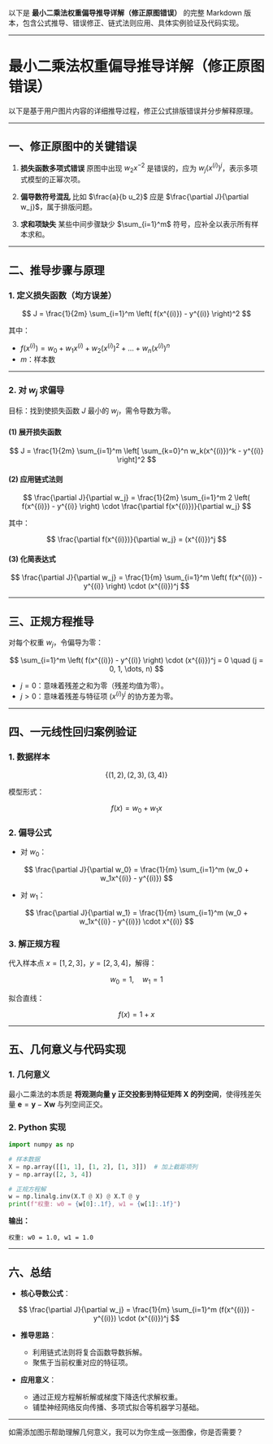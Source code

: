 以下是 **最小二乘法权重偏导推导详解（修正原图错误）** 的完整 Markdown 版本，包含公式推导、错误修正、链式法则应用、具体实例验证及代码实现。

---

# 最小二乘法权重偏导推导详解（修正原图错误）

以下是基于用户图片内容的详细推导过程，修正公式排版错误并分步解释原理。

---

## 一、修正原图中的关键错误

1. **损失函数多项式错误**
   原图中出现 $w_2x^{-2}$ 是错误的，应为 $w_j(x^{(i)})^j$，表示多项式模型的正幂次项。

2. **偏导数符号混乱**
   比如 $\frac{a}{b u_2}$ 应是 $\frac{\partial J}{\partial w_j}$，属于排版问题。

3. **求和项缺失**
   某些中间步骤缺少 $\sum_{i=1}^m$ 符号，应补全以表示所有样本求和。

---

## 二、推导步骤与原理

### 1. 定义损失函数（均方误差）

$$
J = \frac{1}{2m} \sum_{i=1}^m \left( f(x^{(i)}) - y^{(i)} \right)^2
$$

其中：

* $f(x^{(i)}) = w_0 + w_1x^{(i)} + w_2(x^{(i)})^2 + \dots + w_n(x^{(i)})^n$
* $m$：样本数

---

### 2. 对 $w_j$ 求偏导

目标：找到使损失函数 $J$ 最小的 $w_j$，需令导数为零。

#### (1) 展开损失函数

$$
J = \frac{1}{2m} \sum_{i=1}^m \left[ \sum_{k=0}^n w_k(x^{(i)})^k - y^{(i)} \right]^2
$$

#### (2) 应用链式法则

$$
\frac{\partial J}{\partial w_j} = \frac{1}{2m} \sum_{i=1}^m 2 \left( f(x^{(i)}) - y^{(i)} \right) \cdot \frac{\partial f(x^{(i)})}{\partial w_j}
$$

其中：

$$
\frac{\partial f(x^{(i)})}{\partial w_j} = (x^{(i)})^j
$$

#### (3) 化简表达式

$$
\frac{\partial J}{\partial w_j} = \frac{1}{m} \sum_{i=1}^m \left( f(x^{(i)}) - y^{(i)} \right) \cdot (x^{(i)})^j
$$

---

## 三、正规方程推导

对每个权重 $w_j$，令偏导为零：

$$
\sum_{i=1}^m \left( f(x^{(i)}) - y^{(i)} \right) \cdot (x^{(i)})^j = 0 \quad (j = 0, 1, \dots, n)
$$

* $j = 0$：意味着残差之和为零（残差均值为零）。
* $j > 0$：意味着残差与特征项 $(x^{(i)})^j$ 的协方差为零。

---

## 四、一元线性回归案例验证

### 1. 数据样本

$$
\{(1,2), (2,3), (3,4)\}
$$

模型形式：

$$
f(x) = w_0 + w_1x
$$

### 2. 偏导公式

* 对 $w_0$：

$$
\frac{\partial J}{\partial w_0} = \frac{1}{m} \sum_{i=1}^m (w_0 + w_1x^{(i)} - y^{(i)})
$$

* 对 $w_1$：

$$
\frac{\partial J}{\partial w_1} = \frac{1}{m} \sum_{i=1}^m (w_0 + w_1x^{(i)} - y^{(i)}) \cdot x^{(i)}
$$

### 3. 解正规方程

代入样本点 $x = [1,2,3]$，$y = [2,3,4]$，解得：

$$
w_0 = 1, \quad w_1 = 1
$$

拟合直线：

$$
f(x) = 1 + x
$$

---

## 五、几何意义与代码实现

### 1. 几何意义

最小二乘法的本质是 **将观测向量 $\mathbf{y}$ 正交投影到特征矩阵 $\mathbf{X}$ 的列空间**，使得残差矢量 $\mathbf{e} = \mathbf{y} - \mathbf{Xw}$ 与列空间正交。

### 2. Python 实现

```python
import numpy as np

# 样本数据
X = np.array([[1, 1], [1, 2], [1, 3]])  # 加上截距项列
y = np.array([2, 3, 4])

# 正规方程解
w = np.linalg.inv(X.T @ X) @ X.T @ y
print(f"权重: w0 = {w[0]:.1f}, w1 = {w[1]:.1f}")
```

**输出：**

```
权重: w0 = 1.0, w1 = 1.0
```

---

## 六、总结

* **核心导数公式**：

$$
\frac{\partial J}{\partial w_j} = \frac{1}{m} \sum_{i=1}^m (f(x^{(i)}) - y^{(i)}) \cdot (x^{(i)})^j
$$

* **推导思路**：

  * 利用链式法则将复合函数导数拆解。
  * 聚焦于当前权重对应的特征项。
* **应用意义**：

  * 通过正规方程解析解或梯度下降迭代求解权重。
  * 铺垫神经网络反向传播、多项式拟合等机器学习基础。

---

如需添加图示帮助理解几何意义，我可以为你生成一张图像，你是否需要？
